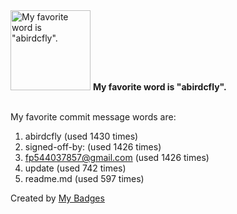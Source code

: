 <img src="https://github.com/my-badges/my-badges/blob/master/src/all-badges/favorite-word/favorite-word.png?raw=true" alt="My favorite word is &quot;abirdcfly&quot;." title="My favorite word is &quot;abirdcfly&quot;." width="128">
<strong>My favorite word is &quot;abirdcfly&quot;.</strong>
<br><br>

My favorite commit message words are:

1. abirdcfly (used 1430 times)
2. signed-off-by: (used 1426 times)
3. <fp544037857@gmail.com> (used 1426 times)
4. update (used 742 times)
5. readme.md (used 597 times)


Created by <a href="https://github.com/my-badges/my-badges">My Badges</a>